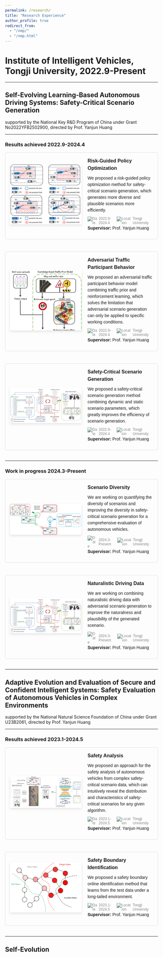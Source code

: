 ```yaml
---
permalink: /research/
title: "Research Experience"
author_profile: true
redirect_from: 
  - "/nmp/"
  - "/nmp.html"
---
```


<style>
.research-grid {
  display: flex;
  flex-wrap: wrap;
  gap: 20px;
}

.research-item {
  display: flex;
  flex-direction: row;
  align-items: center;
  border: 1px solid #ddd;
  border-radius: 5px;
  overflow: hidden;
  width: 100%;
  text-decoration: none;
  color: inherit;
  margin-bottom: 20px;
  transition: transform 0.3s ease;
  height: auto;
  padding: 15px;
}

.research-item:hover {
  transform: scale(1.05);
}

.research-image {
  width: 50%;
  height: auto;
  max-height: 200px;
  object-fit: cover;
  object-position: top;
  box-shadow: 0 4px 8px rgba(0, 0, 0, 0.1);
  margin-bottom: 10px;
}

.research-text {
  flex: 1;
  padding-left: 20px;
  font-family: Arial, sans-serif;
}

.research-item h4,
.research-item p,
.research-item a {
  text-decoration: none !important;
  margin: 0 0 10px;
  color: inherit;
  font-size: 14px;
  line-height: 1.5;
}

.research-item h4 {
  font-size: 16px;
  font-weight: bold;
}

.research-meta {
  display: flex;
  align-items: center;
  font-size: 12px;
  color: #888;
  margin-top: 10px;
}

.research-meta img {
  margin-right: 5px;
}

.research-item:hover h4,
.research-item:hover p,
.research-item:hover a {
  text-decoration: none !important;
}

a {
  text-decoration: none !important;
}

.date-location {
  display: flex;
  justify-content: space-between;
  align-items: center;
  font-size: 12px;
  color: #888;
  margin-top: 10px;
}

.date-location .date, .date-location .location {
  display: flex;
  align-items: center;
}

.date-location .date img, .date-location .location img {
  margin-right: 5px;
}
</style>

# Institute of Intelligent Vehicles, Tongji University, 2022.9-Present

---

## Self-Evolving Learning-Based Autonomous Driving Systems: Safety-Critical Scenario Generation
supported by the National Key R&D Program of China under Grant No2022YFB2502900, directed by Prof. Yanjun Huang

---

### Results achieved 2022.9-2024.4
<div class="research-grid">
  <div class="research-item">
    <img src="/images/PriorRiskEstimationModel.png" alt="Risk-Guided Policy Optimization" class="research-image">
    <div class="research-text">
      <h4>Risk-Guided Policy Optimization</h4>
      <p>We proposed a risk-guided policy optimization method for safety-critical scenario generation, which generates more diverse and plausible scenarios more efficiently.</p>
      <div class="date-location">
        <div class="date"><img src="/icons/calendar.png" alt="Date">2022.9-2024.4</div>
        <div class="location"><img src="/icons/location.png" alt="Location">Tongji University</div>
      </div>
      <p><strong>Supervisor:</strong> Prof. Yanjun Huang</p>
    </div>
  </div>
  
  <div class="research-item">
    <img src="/images/PriorTrafficModel_Framework.png" alt="Adversarial Traffic Participant Behavior" class="research-image">
    <div class="research-text">
      <h4>Adversarial Traffic Participant Behavior</h4>
      <p>We proposed an adversarial traffic participant behavior model combining traffic prior and reinforcement learning, which solves the limitation that adversarial scenario generation can only be applied to specific working conditions.</p>
      <div class="date-location">
        <div class="date"><img src="/icons/calendar.png" alt="Date">2022.9-2024.4</div>
        <div class="location"><img src="/icons/location.png" alt="Location">Tongji University</div>
      </div>
      <p><strong>Supervisor:</strong> Prof. Yanjun Huang</p>
    </div>
  </div>

  <div class="research-item">
    <img src="/images/paper1-framework.png" alt="Safety-Critical Scenario Generation" class="research-image">
    <div class="research-text">
      <h4>Safety-Critical Scenario Generation</h4>
      <p>We proposed a safety-critical scenario generation method combining dynamic and static scenario parameters, which greatly improves the efficiency of scenario generation.</p>
      <div class="date-location">
        <div class="date"><img src="/icons/calendar.png" alt="Date">2022.9-2024.4</div>
        <div class="location"><img src="/icons/location.png" alt="Location">Tongji University</div>
      </div>
      <p><strong>Supervisor:</strong> Prof. Yanjun Huang</p>
    </div>
  </div>
</div>

---

### Work in progress 2024.3-Present
<div class="research-grid">
  <div class="research-item">
    <img src="/images/DiversityImprovement.png" alt="Scenario Diversity" class="research-image">
    <div class="research-text">
      <h4>Scenario Diversity</h4>
      <p>We are working on quantifying the diversity of scenarios and improving the diversity in safety-critical scenario generation for a comprehensive evaluation of autonomous vehicles.</p>
      <div class="date-location">
        <div class="date"><img src="/icons/calendar.png" alt="Date">2024.3-Present</div>
        <div class="location"><img src="/icons/location.png" alt="Location">Tongji University</div>
      </div>
      <p><strong>Supervisor:</strong> Prof. Yanjun Huang</p>
    </div>
  </div>
  
  <div class="research-item">
    <img src="/images/paper1-framework.png" alt="Naturalistic Driving Data" class="research-image">
    <div class="research-text">
      <h4>Naturalistic Driving Data</h4>
      <p>We are working on combining naturalistic driving data with adversarial scenario generation to improve the naturalness and plausibility of the generated scenario.</p>
      <div class="date-location">
        <div class="date"><img src="/icons/calendar.png" alt="Date">2024.3-Present</div>
        <div class="location"><img src="/icons/location.png" alt="Location">Tongji University</div>
      </div>
      <p><strong>Supervisor:</strong> Prof. Yanjun Huang</p>
    </div>
  </div>
</div>

---

## Adaptive Evolution and Evaluation of Secure and Confident Intelligent Systems: Safety Evaluation of Autonomous Vehicles in Complex Environments
supported by the National Natural Science Foundation of China under Grant U23B2061, directed by Prof. Yanjun Huang

---

### Results achieved 2023.1-2024.5
<div class="research-grid">
  <div class="research-item">
    <img src="/images/paper4-framework.png" alt="Safety Analysis" class="research-image">
    <div class="research-text">
      <h4>Safety Analysis</h4>
      <p>We proposed an approach for the safety analysis of autonomous vehicles from complex safety-critical scenario data, which can intuitively reveal the distribution and characteristics of safety-critical scenarios for any given algorithm.</p>
      <div class="date-location">
        <div class="date"><img src="/icons/calendar.png" alt="Date">2023.1-2024.5</div>
        <div class="location"><img src="/icons/location.png" alt="Location">Tongji University</div>
      </div>
      <p><strong>Supervisor:</strong> Prof. Yanjun Huang</p>
    </div>
  </div>
  
  <div class="research-item">
    <img src="/images/SafetyBoundaryIndentification_Illustration.png" alt="Safety Boundary Identification" class="research-image">
    <div class="research-text">
      <h4>Safety Boundary Identification</h4>
      <p>We proposed a safety boundary online identification method that learns from the test data under a long-tailed environment.</p>
      <div class="date-location">
        <div class="date"><img src="/icons/calendar.png" alt="Date">2023.1-2024.5</div>
        <div class="location"><img src="/icons/location.png" alt="Location">Tongji University</div>
      </div>
      <p><strong>Supervisor:</strong> Prof. Yanjun Huang</p>
    </div>
  </div>
</div>

---

## Self-Evolution
